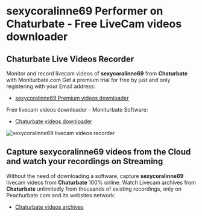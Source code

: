 # sexycoralinne69 Performer on Chaturbate - Free LiveCam videos downloader

## Chaturbate Live Videos Recorder

Monitor and record livecam videos of **sexycoralinne69** from **Chaturbate** with Moniturbate.com
Get a premium trial for free by just and only registering with your Email address:
* [sexycoralinne69 Premium videos downloader](https://moniturbate.com/request-demo-licence-key.html)

Free livecam videos downloader - Moniturbate Software:
* [Chaturbate videos downloader](https://moniturbate.com/moniturbate-download-software.html)

![sexycoralinne69 livecam videos recorder](https://peachurnet.com/templates/moniturbate-software.png)


## Capture sexycoralinne69 videos from the Cloud and watch your recordings on Streaming

Without the need of downloading a software, capture **sexycoralinne69** livecam videos from **Chaturbate** 100% online.
Watch Livecam archives from **Chaturbate** unlimitedly from thousands of existing recordings, only on Peachurbate.com and its websites network:
* [Chaturbate videos archives](https://peachurnet.com/)